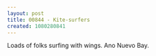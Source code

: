 ```yaml
---
layout: post
title: 00844 - Kite-surfers
created: 1080280841
---
```

Loads of folks surfing with wings.  Ano Nuevo Bay.
